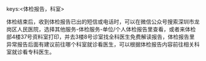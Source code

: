 keys:<体检报告，科室>

体检结束后，收到体检报告已出的短信或电话时，可以在微信公众号搜索深圳市龙岗区人民医院，选择其他服务-体检服务-单位/个人体检报告里查看，或者来体检部4楼37号资料室打印，并去3楼8号诊室找全科医生免费解读报告，体检报告里异常报告后面有建议前往哪个科室就诊看医生，可以根据体检报告内容前往相关科室就诊看专科医生。